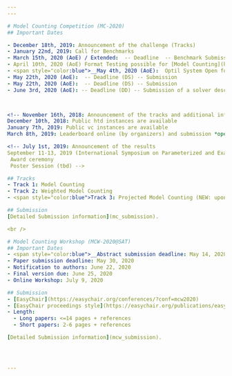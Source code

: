 ```yaml
---
---

# Model Counting Competition (MC-2020)
## Important Dates

- December 18th, 2019: Announcement of the challenge (Tracks)
- January 22nd, 2019: Call for Benchmarks
- March 15th, 2020 (AoE) / Extended:  -- Deadline  -- Benchmark Submission
- April 10th, 2020 (AoE) Format Testing possible for [Model Counting](https://www.optil.io/optilion/problem/3183), [Weighted Model Counting](https://www.optil.io/optilion/problem/3184) and [Projected Model Counting](https://www.optil.io/optilion/problem/3185)
- <span style="color:blue">__May 4th, 2020 (AoE):  Optil System Open for Submissions for [Model Counting](https://www.optil.io/optilion/problem/3186) and [Weighted Model Counting](https://www.optil.io/optilion/problem/3187)__</span>
- May 22th, 2020 (AoE):  -- Deadline (DS) -- Submission
- May 22th, 2020 (AoE):  -- Deadline (DS) -- Submission
- June 3rd, 2020 (AoE): -- Deadline (DD) -- Submission of a solver description via Easychair



<!-- November 16th, 2018: Announcement of the tracks and additional informations (input formats and problem feasibility checker are available online)
December 10th, 2018: Public htd instances are available
January 7th, 2019: Public vc instances are available
March 8th, 2019: Leaderboard online (by organizers) and submission *open* for preliminary versions (bugfixing for the authors and initial comparison on public instances)-->

<!-- July 1st, 2019: Announcement of the results
September 11-13, 2019 (International Symposium on Parameterized and Exact Computation ([IPEC 2019](http://fpt.wikidot.com/ipec)) in Munich, Germany)
 Award ceremony
 Poster Session (tbd) -->

## Tracks
- Track 1: Model Counting 
- Track 2: Weighted Model Counting
- <span style="color:blue">Track 3: Projected Model Counting (NEW: upon multiple requests)</span>

## Submission
[Detailed Submission information](mc_submission).

<br />

# Model Counting Workshop (MCW-2020@SAT)
## Important Dates
- <span style="color:blue">__Abstract submission deadline: May 14, 2020__</span>
- Paper submission deadline: May 30, 2020
- Notification to authors: June 22, 2020
- Final version due: June 25, 2020
- Online Workshop: July 9, 2020

## Submission
- [EasyChair](https://easychair.org/conferences/?conf=mcw2020)
- [EasyChair proceedings style](https://easychair.org/publications/easychair.zip)
- Length:
  - Long papers: <=14 pages + references
  - Short papers: 2-6 pages + references

[Detailed Submission information](mcw_submission).




---
```


